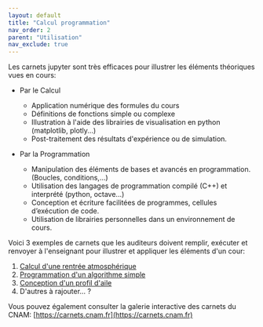 ```yaml
---
layout: default
title: "Calcul programmation"
nav_order: 2
parent: "Utilisation"
nav_exclude: true
---
```


Les carnets jupyter sont très efficaces pour illustrer les éléments théoriques
vues en cours:

- Par le Calcul
    * Application numérique des formules du cours
    * Définitions de fonctions simple ou complexe
    * Illustration à l'aide des librairies de visualisation en python (matplotlib,
      plotly...)
    * Post-traitement des résultats d'expérience ou de simulation.

- Par la Programmation
    * Manipulation des éléments de bases et avancés en programmation. (Boucles,
      conditions,...)
    * Utilisation des langages de programmation compilé (C++) et interprété (python, octave...)
    * Conception et écriture facilitées de programmes,  cellules d’exécution de code.
    * Utilisation de librairies personnelles dans un environnement de cours.


Voici 3 exemples de carnets que les auditeurs doivent remplir, exécuter et
renvoyer à l'enseignant pour illustrer et appliquer les éléments d'un cour:

1. [Calcul d'une rentrée atmosphérique](https://hpp.education/Lessons/MecaSpace/Files/MecaSpace_Rentree.html)
2. [Programmation d'un algorithme simple](https://hpp.education/Lessons/Python/Files/TP1-Langton.html)
3. [Conception d'un profil d'aile](https://hpp.education/Lessons/Aerodynamique/Files/TN2_Profils.html)
4. D'autres à rajouter... ?

Vous pouvez également consulter la galerie interactive des carnets du CNAM:
[https://carnets.cnam.fr](https://carnets.cnam.fr)

